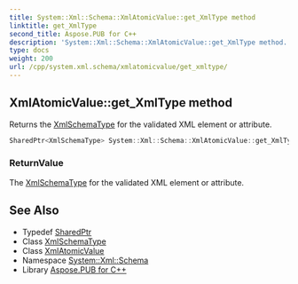 ```yaml
---
title: System::Xml::Schema::XmlAtomicValue::get_XmlType method
linktitle: get_XmlType
second_title: Aspose.PUB for C++
description: 'System::Xml::Schema::XmlAtomicValue::get_XmlType method. Returns the XmlSchemaType for the validated XML element or attribute in C++.'
type: docs
weight: 200
url: /cpp/system.xml.schema/xmlatomicvalue/get_xmltype/
---
```

## XmlAtomicValue::get_XmlType method


Returns the [XmlSchemaType](../../xmlschematype/) for the validated XML element or attribute.

```cpp
SharedPtr<XmlSchemaType> System::Xml::Schema::XmlAtomicValue::get_XmlType() override
```


### ReturnValue

The [XmlSchemaType](../../xmlschematype/) for the validated XML element or attribute.

## See Also

* Typedef [SharedPtr](../../../system/sharedptr/)
* Class [XmlSchemaType](../../xmlschematype/)
* Class [XmlAtomicValue](../)
* Namespace [System::Xml::Schema](../../)
* Library [Aspose.PUB for C++](../../../)
